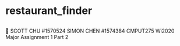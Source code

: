 # restaurant_finder

## 

SCOTT CHU #1570524
SIMON CHEN #1574384
CMPUT275 Wi2020
Major Assignment 1 Part 2



